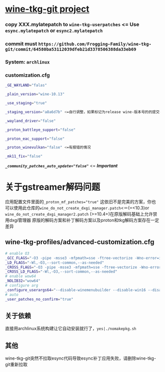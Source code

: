 # [wine-tkg-git project](https://github.com/Frogging-Family/wine-tkg-git)

### copy XXX.mylatepatch to ```wine-tkg-userpatches``` <= Use ```esync.mylatepatch``` or ```esync2.mylatepatch```

### commit must ```https://github.com/Frogging-Family/wine-tkg-git/commit/64580ba53112039dfeb21d3378506388da33eb69``` 

### System: ```archlinux```

### customization.cfg

```bash
_GE_WAYLAND="falas" 

_plain_version="wine-10.13" 

_use_staging="true" 

_staging_version="a8a6d7b" <=自行调整，如果标记为release wine-版本号的的提交导致补丁失败，就用最新的master提交反之用release提交，还是补丁失败自行等待staging更新或者git pull 拉取最新版wine-tkg-git代码

_wayland_driver="false"

_proton_battleye_support="false" 

_proton_eac_support="false"

_proton_winevulkan="false" <=有报错的情况

_mk11_fix="false"
```

***```_community_patches_auto_update="false"```*** <= ***Important***

# 关于gstreamer解码问题
应用配置文件里面的```_proton_mf_patches="true"```
这依旧不是完美的方案，你也可以使用此仓库的```wine_do_not_create_dxgi_manager.patch```<＝(=<10.3)or ```wine_do_not_create_dxgi_manager2.patch``` (>=10.4+)在原版解码基础上允许禁用dxgi管理器
原版的解码方案和补丁解码方案以及proton和tkg解码方案存在一定差异

## wine-tkg-profiles/advanced-customization.cfg

```bash
# enable O3
_GCC_FLAGS="-O3 -pipe -msse3 -mfpmath=sse -ftree-vectorize -Wno-error=implicit-function-declaration -Wno-error=incompatible-pointer-types"
_LD_FLAGS="-Wl,-O3,--sort-common,--as-needed"
_CROSS_FLAGS="-O3 -pipe -msse3 -mfpmath=sse -ftree-vectorize -Wno-error=implicit-function-declaration -Wno-error=incompatible-pointer-types"
_CROSS_LD_FLAGS="-Wl,-O3,--sort-common,--as-needed"
# enable wow64
_NOLIB32="wow64"
# configure arg
_configure_userargs64="--disable-winemenubuilder --disable-win16 --disable-tests --without-capi --without-coreaudio --without-cups --without-gphoto --without-osmesa --without-oss --without-pcap --without-pcsclite --without-sane --without-udev --without-unwind --without-usb --without-v4l2 --without-wayland --without-xinerama --without-piper"
# auto
_user_patches_no_confirm="true"
```

## 关于依赖
直接用archlinux系统构建让它自动安装就行了，```yes|./nomakepkg.sh```

## 其他
wine-tkg-git突然不拉取esync代码导致esync补丁应用失败，请删除wine-tkg-git重新拉取
